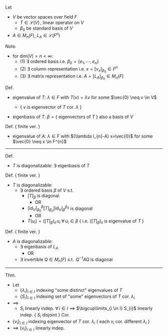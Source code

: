 
Let
- $V$ be vector spaces over field $F$
	- $T\in\mathcal{L}(V)\,$, linear operator on $V$
	- $\beta_{0}$ be standard basis of $V$
- $A \in M_{n}(F)$, $L_{A}\in\mathcal{L}(F^{n})$

Note.
- for $\text{dim}(V)=n<\infty$:  
	- (1)  $\exists$ ordered basis  i.e.  $\beta_{0}=\{e_{1},\cdots,\,e_{n}\}$
	- (2)  $\exists$ column representation  i.e.  $x=[v_{x}]_{\beta_{0}} \in F^{n}$
	- (3)  $\exists$ matrix representation  i.e.  $A=[L_{A}]_{\beta_{0}} \in M_{n}(F)$

Def.
- eigenvalue of $T$:  $\lambda \in F$  with  $T(v)=\lambda v$  for some  $\vec{0} \neq v \in V$
	- { $v$ is eigenvector of $T$ cor. $\lambda$ }
	
- eigenbasis of $T$:  $\beta=\{$ eigenvectors of $T$ $\}$  also a basis of $V$

Def. { finite ver. }
- eigenvalue of $A$:  $\lambda \in F$  with  $(\lambda I_{n}-A) x=\vec{0}$  for some  $\vec{0} \neq x \in F^{n}$

---

Def.
- $T$ is diagonalizable:  $\exists$ eigenbasis of $T$

Def. { finite ver. }
- $T$ is diagonalizable:
	- $\exists$ ordered basis $\beta$ of $V$  s.t.
		- $[T]_{\beta}$ is diagonal
			- OR
		- $[\text{id}_{V}]_{\beta_{0}}^{\beta}[T]_{\beta_{0}}[\text{id}_{V}]_{\beta}^{\beta_{0}}$ is diagonal
			- OR
		- $T(u_{i})=([T]_{\beta})_{ii}\,u_{i}$  $\forall\,u_{i} \in \beta$  { i.e. $([T]_{\beta})_{ii}$ is eigenvalue of $T$ }

Def. { finite ver. }
- $A$ is diagonalizable:
	- $\exists$ eigenbasis of $L_{A}$
		- OR
	- $\exists$ invertible $Q \in M_{n}(F)$  s.t. $\,Q^{-1} A Q$  is diagonal

---

Thm.
- Let
	- $\{\lambda_{i}\}_{i \in I}$ indexing "some distinct" eigenvalues of $T$
	- $\{S_{i}\}_{i \in I}$ indexing set of "some" eigenvectors of $T$ cor. $\lambda_{i}$
- $\implies$ 
	- $S_{i}$ linearly indep.  $\forall\,i \in I$ $\implies$ $\bigcup\limits_{i \in I} S_{i}$ linearly indep. { $S_{i}$ disjoint }
Cor.
- $\{v_{i}\}_{i \in I}$ indexing eigenvector of $T$ cor. $\lambda_{i}$  { each $v_{i}$ cor. different $\lambda_{i}$ }
- $\implies$ $\{v_{i}\}_{i \in I}$ linearly indep.

